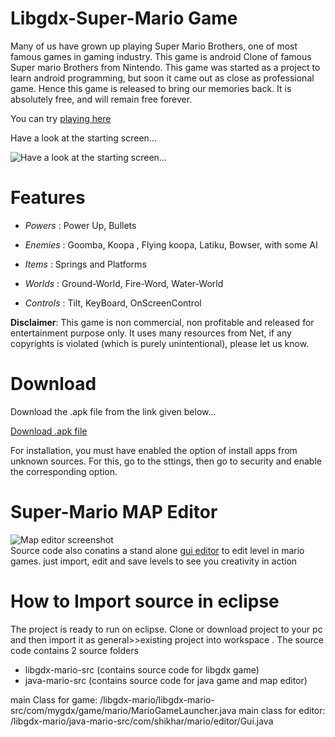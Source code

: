 Libgdx-Super-Mario Game
====================

Many of us have grown up playing Super Mario Brothers, one of most famous games in gaming industry. This game is android Clone of famous Super mario Brothers from Nintendo.
This game was started as a project to learn android programming, but soon it came out as close as professional game. Hence this game is released to bring our memories back. It is absolutely free, and will remain free forever.

You can try [playing here](https://simphy.com/other-apps/libgdx-mario/)

Have a look at the starting screen...

![Have a look at the starting screen...](http://lh5.ggpht.com/7mpw1b5pQSrZD8ylEwz2lJ-z9a-hQ6dXsXkIYYzMsfLh7a4KtHlFq4VOhbUczBaG_JI)


Features
========

- *Powers* : Power Up, Bullets

- *Enemies* : Goomba, Koopa , Flying koopa, Latiku, Bowser, with some AI

- *Items* : Springs and Platforms

- *Worlds* : Ground-World, Fire-Word, Water-World

- *Controls* : Tilt, KeyBoard, OnScreenControl


**Disclaimer**: This game is non commercial, non profitable and released for entertainment purpose only. It uses many resources from Net, if any copyrights is violated (which is purely unintentional), please let us know.

Download
========


Download the .apk file from the link given below...

[Download .apk file](https://github.com/maheshkurmi/libgdx-mario/blob/master/libgdx-mario/my-gdx-game-android.apk?raw=true)

For installation, you must have enabled the option of install apps from unknown sources. For this, go to the sttings, then go to security and enable the corresponding option.

Super-Mario MAP Editor
====================
![Map editor screenshot](https://camo.githubusercontent.com/2525d3cfc1811034dd088484520b692190e5a4ad/68747470733a2f2f707265766965772e6962622e636f2f68764b4b4d512f53637265656e5f53686f745f323031375f30345f32305f61745f31325f34355f30335f504d2e706e67)
<br>
Source code also conatins a stand alone [gui editor](https://github.com/maheshkurmi/libgdx-mario/wiki/How-to-edit-maps-using-Gui-Editor) to edit level in mario games.
just import, edit and save levels to see you creativity in action

How to Import source in eclipse
====================
The project is ready to run on eclipse. Clone or download project to your pc and then import it as general>>existing project into workspace .
The source code contains 2 source folders
- libgdx-mario-src (contains source code for libgdx game)
- java-mario-src (contains source code for java game and map editor)

main Class for game: /libgdx-mario/libgdx-mario-src/com/mygdx/game/mario/MarioGameLauncher.java
main class for editor: /libgdx-mario/java-mario-src/com/shikhar/mario/editor/Gui.java
